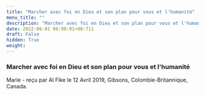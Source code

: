 ```yaml
---
title: "Marcher avec foi en Dieu et son plan pour vous et l'humanité"
menu_title: ""
description: "Marcher avec foi en Dieu et son plan pour vous et l'humanité"
date: 2022-06-01 06:00:01+00:711
draft: False
hidden: True
weight:
---
```

### Marcher avec foi en Dieu et son plan pour vous et l'humanité

Marie - reçu par Al Fike le 12 Avril 2019, Gibsons, Colombie-Britannique, Canada.



